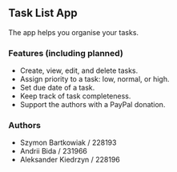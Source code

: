 ## Task List App

The app helps you organise your tasks.

### Features (including planned)
 - Create, view, edit, and delete tasks.
 - Assign priority to a task: low, normal, or high.
 - Set due date of a task.
 - Keep track of task completeness.
 - Support the authors with a PayPal donation.
 
### Authors
 - Szymon Bartkowiak / 228193
 - Andrii Bida / 231966
 - Aleksander Kiedrzyn / 228196
 